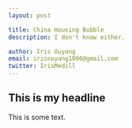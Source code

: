 ```yaml
---
layout: post

title: China Housing Bubble 
description: I don't know either.

author: Iris Ouyang
email: irisouyang1006@gmail.com
twitter: IrisMedill
---
```


## This is my headline

This is some text.

<object width="420" height="315"
data="https://www.youtube.com/watch?v=g8_mWWApeB0">
</object>
